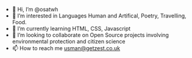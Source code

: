 - 👋 Hi, I’m @osatwh
- 👀 I’m interested in Languages Human and Artifical, Poetry, Travelling, Food. 
- 🌱 I’m currently learning HTML, CSS, Javascript
- 💞️ I’m looking to collaborate on Open Source projects involving environmental protection and citizen science
- 📫 How to reach me usman@getzest.co.uk 

<!---
osatwh/osatwh is a ✨ special ✨ repository because its `README.md` (this file) appears on your GitHub profile.
You can click the Preview link to take a look at your changes.
--->
